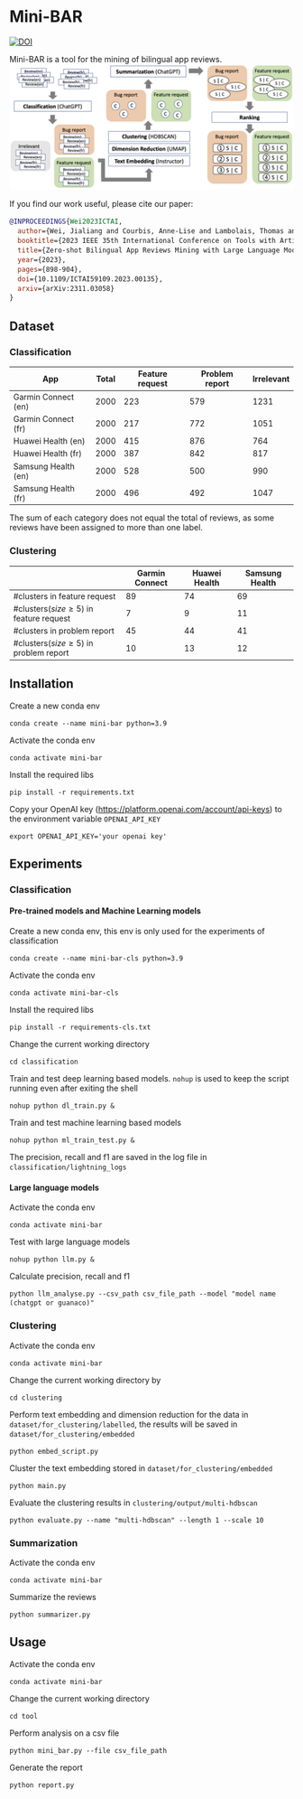 # Mini-BAR

[![DOI](https://zenodo.org/badge/DOI/10.1109/ICTAI59109.2023.00135.svg)](https://doi.org/10.1109/ICTAI59109.2023.00135)

Mini-BAR is a tool for the mining of bilingual app reviews.
![image](./overview.png)

If you find our work useful, please cite our paper:

```bibtex
@INPROCEEDINGS{Wei2023ICTAI,
  author={Wei, Jialiang and Courbis, Anne-Lise and Lambolais, Thomas and Xu, Binbin and Bernard, Pierre Louis and Dray, Gérard},
  booktitle={2023 IEEE 35th International Conference on Tools with Artificial Intelligence (ICTAI)}, 
  title={Zero-shot Bilingual App Reviews Mining with Large Language Models}, 
  year={2023},
  pages={898-904},
  doi={10.1109/ICTAI59109.2023.00135},
  arxiv={arXiv:2311.03058}
}
```

## Dataset
### Classification
| App            | Total | Feature request | Problem report | Irrelevant |
| -------------- | ---- | ---- | ---- | ---- |
| Garmin Connect (en) | 2000  | 223   | 579        | 1231            |
| Garmin Connect (fr) | 2000  | 217   | 772        | 1051            |
| Huawei Health (en)  | 2000  | 415   | 876        | 764             |
| Huawei Health (fr)  | 2000  | 387   | 842        | 817             |
| Samsung Health (en) | 2000  | 528   | 500        | 990             |
| Samsung Health (fr) | 2000  | 496   | 492        | 1047            |

The sum of each category does not equal the total of reviews, as some reviews have been assigned to more than one label.

### Clustering
|            | Garmin Connect | Huawei Health | Samsung Health |
| -------------- | ---- | ---- | ---- | 
| #clusters in feature request | 89  | 74   | 69        |
| #clusters($size\geq5$) in feature request | 7   | 9    | 11        |
| #clusters in problem report  | 45  | 44   | 41        |
| #clusters($size\geq5$) in problem report  | 10  | 13   | 12        |


## Installation

Create a new conda env 
```
conda create --name mini-bar python=3.9
``````

Activate the conda env 
```
conda activate mini-bar
```

Install the required libs
```
pip install -r requirements.txt
```

Copy your OpenAI key (https://platform.openai.com/account/api-keys) to the environment variable `OPENAI_API_KEY`
```
export OPENAI_API_KEY='your openai key'
```

## Experiments

### Classification

#### Pre-trained models and Machine Learning models

Create a new conda env, this env is only used for the experiments of classification
```
conda create --name mini-bar-cls python=3.9
```

Activate the conda env 
```
conda activate mini-bar-cls
```

Install the required libs 
```
pip install -r requirements-cls.txt
```

Change the current working directory
```
cd classification
```

Train and test deep learning based models. `nohup` is used to keep the script running even after exiting the shell
```
nohup python dl_train.py &
```

Train and test machine learning based models
```
nohup python ml_train_test.py &
```

The precision, recall and f1 are saved in the log file in `classification/lightning_logs`

#### Large language models

Activate the conda env 
```
conda activate mini-bar
```

Test with large language models
```
nohup python llm.py &
```

Calculate precision, recall and f1
```
python llm_analyse.py --csv_path csv_file_path --model "model name (chatgpt or guanaco)"
```

### Clustering

Activate the conda env 
```
conda activate mini-bar
```

Change the current working directory by 
```
cd clustering
```

Perform text embedding and dimension reduction for the data in `dataset/for_clustering/labelled`, the results will be saved in `dataset/for_clustering/embedded`
```
python embed_script.py
```

Cluster the text embedding stored in `dataset/for_clustering/embedded`
```
python main.py
```

Evaluate the clustering results in `clustering/output/multi-hdbscan`
```
python evaluate.py --name "multi-hdbscan" --length 1 --scale 10
```

### Summarization

Activate the conda env 
```
conda activate mini-bar
```

Summarize the reviews
```
python summarizer.py
```

## Usage

Activate the conda env 
```
conda activate mini-bar
```

Change the current working directory 
```
cd tool
```

Perform analysis on a csv file
```
python mini_bar.py --file csv_file_path
```

Generate the report
```
python report.py
```
